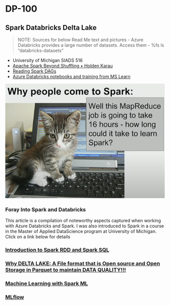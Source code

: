 # DP-100
## Spark Databricks Delta Lake

>NOTE: Sources for below Read Me text and pictures
       - Azure Databricks provides a large number of datasets. Access them - %fs ls “databricks-datasets” 

- University of Michigan SIADS 516
- [Apache Spark Beyond Shuffling • Holden Karau](https://www.youtube.com/watch?v=4xsBQYdHgn8)
- [Reading Spark DAGs](https://www.youtube.com/watch?v=LoFN_Q224fQ)
- [Azure Databricks notebooks and training from MS Learn](https://docs.microsoft.com/en-us/learn/paths/perform-data-science-azure-databricks/)


![Second Picture](https://github.com/sjtalkar/DP-100AzureSupervisedUnsupervisedDatabricksAndSpark/blob/main/Pictures%20for%20Readme/Picture2.png)

### Foray Into Spark and Databricks 

This article is a compilation of noteworthy aspects captured when working with Azure Databricks and Spark. I was also introduced to Spark in a course in the Master of Applied DataScience program at University of Michigan. Click on a link below for details


### [Introduction to Spark RDD and Spark SQL](https://github.com/sjtalkar/sjtalkar.github.io/blob/main/SparkRDDAndSQL.md)


### [Why DELTA LAKE: A File format that is Open source and Open Storage in Parquet to maintain DATA QUALITY!!!](https://github.com/sjtalkar/sjtalkar.github.io/blob/main/SparkDelatLake.md)



### [Machine Learning with Spark ML](https://github.com/sjtalkar/sjtalkar.github.io/blob/main/MachineLearningWithSpark.md)

### [MLflow](https://github.com/sjtalkar/sjtalkar.github.io/blob/main/MLFlowTracking.md)



